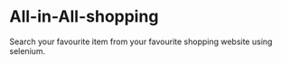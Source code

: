 # All-in-All-shopping
Search your favourite item from your favourite shopping website using selenium.
